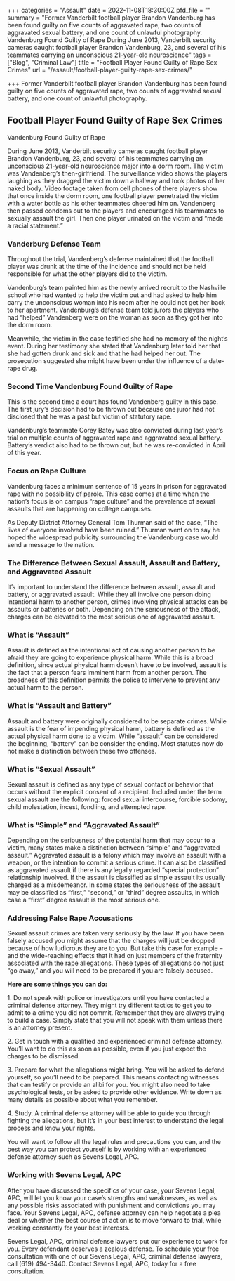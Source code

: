 +++
categories = "Assault"
date = 2022-11-08T18:30:00Z
pfd_file = ""
summary = "Former Vanderbilt football player Brandon Vandenburg has been found guilty on five counts of aggravated rape, two counts of aggravated sexual battery, and one count of unlawful photography. Vandenburg Found Guilty of Rape During June 2013, Vanderbilt security cameras caught football player Brandon Vandenburg, 23, and several of his teammates carrying an unconscious 21-year-old neuroscience"
tags = ["Blog", "Criminal Law"]
title = "Football Player Found Guilty of Rape Sex Crimes"
url = "/assault/football-player-guilty-rape-sex-crimes/"

+++
Former Vanderbilt football player Brandon Vandenburg has been found guilty on five counts of aggravated rape, two counts of aggravated sexual battery, and one count of unlawful photography.

## Football Player Found Guilty of Rape Sex Crimes

Vandenburg Found Guilty of Rape

During June 2013, Vanderbilt security cameras caught football player Brandon Vandenburg, 23, and several of his teammates carrying an unconscious 21-year-old neuroscience major into a dorm room. The victim was Vandenberg’s then-girlfriend. The surveillance video shows the players laughing as they dragged the victim down a hallway and took photos of her naked body. Video footage taken from cell phones of there players show that once inside the dorm room, one football player penetrated the victim with a water bottle as his other teammates cheered him on. Vandenberg then passed condoms out to the players and encouraged his teammates to sexually assault the girl. Then one player urinated on the victim and “made a racial statement.”

### Vanderburg Defense Team

Throughout the trial, Vandenberg’s defense maintained that the football player was drunk at the time of the incidence and should not be held responsible for what the other players did to the victim.

Vandenburg’s team painted him as the newly arrived recruit to the Nashville school who had wanted to help the victim out and had asked to help him carry the unconscious woman into his room after he could not get her back to her apartment. Vandenburg’s defense team told jurors the players who had “helped” Vandenberg were on the woman as soon as they got her into the dorm room.

Meanwhile, the victim in the case testified she had no memory of the night’s event. During her testimony she stated that Vandenburg later told her that she had gotten drunk and sick and that he had helped her out. The prosecution suggested she might have been under the influence of a date-rape drug.

### Second Time Vandenburg Found Guilty of Rape

This is the second time a court has found Vandenberg guilty in this case. The first jury’s decision had to be thrown out because one juror had not disclosed that he was a past but victim of statutory rape.

Vandenburg’s teammate Corey Batey was also convicted during last year’s trial on multiple counts of aggravated rape and aggravated sexual battery. Battery’s verdict also had to be thrown out, but he was re-convicted in April of this year.

### Focus on Rape Culture

Vandenburg faces a minimum sentence of 15 years in prison for aggravated rape with no possibility of parole. This case comes at a time when the nation’s focus is on campus “rape culture” and the prevalence of sexual assaults that are happening on college campuses.

As Deputy District Attorney General Tom Thurman said of the case, “The lives of everyone involved have been ruined.” Thurman went on to say he hoped the widespread publicity surrounding the Vandenburg case would send a message to the nation.

### The Difference Between Sexual Assault, Assault and Battery, and Aggravated Assault

It’s important to understand the difference between assault, assault and battery, or aggravated assault. While they all involve one person doing intentional harm to another person, crimes involving physical attacks can be assaults or batteries or both. Depending on the seriousness of the attack, charges can be elevated to the most serious one of aggravated assault.

### What is “Assault”

Assault is defined as the intentional act of causing another person to be afraid they are going to experience physical harm. While this is a broad definition, since actual physical harm doesn’t have to be involved, assault is the fact that a person fears imminent harm from another person. The broadness of this definition permits the police to intervene to prevent any actual harm to the person.

### What is “Assault and Battery”

Assault and battery were originally considered to be separate crimes. While assault is the fear of impending physical harm, battery is defined as the actual physical harm done to a victim. While “assault” can be considered the beginning, “battery” can be consider the ending. Most statutes now do not make a distinction between these two offenses.

### What is “Sexual Assault”

Sexual assault is defined as any type of sexual contact or behavior that occurs without the explicit consent of a recipient. Included under the term sexual assault are the following: forced sexual intercourse, forcible sodomy, child molestation, incest, fondling, and attempted rape.

### What is “Simple” and “Aggravated Assault”

Depending on the seriousness of the potential harm that may occur to a victim, many states make a distinction between “simple” and “aggravated assault.” Aggravated assault is a felony which may involve an assault with a weapon, or the intention to commit a serious crime. It can also be classified as aggravated assault if there is any legally regarded “special protection” relationship involved. If the assault is classified as simple assault its usually charged as a misdemeanor. In some states the seriousness of the assault may be classified as “first,” “second,” or “third” degree assaults, in which case a “first” degree assault is the most serious one.

### Addressing False Rape Accusations

Sexual assault crimes are taken very seriously by the law. If you have been falsely accused you might assume that the charges will just be dropped because of how ludicrous they are to you. But take this case for example – and the wide-reaching effects that it had on just members of the fraternity associated with the rape allegations. These types of allegations do not just “go away,” and you will need to be prepared if you are falsely accused.

**Here are some things you can do:**

1\. Do not speak with police or investigators until you have contacted a criminal defense attorney. They might try different tactics to get you to admit to a crime you did not commit. Remember that they are always trying to build a case. Simply state that you will not speak with them unless there is an attorney present.

2\. Get in touch with a qualified and experienced criminal defense attorney. You’ll want to do this as soon as possible, even if you just expect the charges to be dismissed.

3\. Prepare for what the allegations might bring. You will be asked to defend yourself, so you’ll need to be prepared. This means contacting witnesses that can testify or provide an alibi for you. You might also need to take psychological tests, or be asked to provide other evidence. Write down as many details as possible about what you remember.

4\. Study. A criminal defense attorney will be able to guide you through fighting the allegations, but it’s in your best interest to understand the legal process and know your rights.

You will want to follow all the legal rules and precautions you can, and the best way you can protect yourself is by working with an experienced defense attorney such as Sevens Legal, APC.

### Working with Sevens Legal, APC

After you have discussed the specifics of your case, your Sevens Legal, APC, will let you know your case’s strengths and weaknesses, as well as any possible risks associated with punishment and convictions you may face. Your Sevens Legal, APC, defense attorney can help negotiate a plea deal or whether the best course of action is to move forward to trial, while working constantly for your best interests.

Sevens Legal, APC, criminal defense lawyers put our experience to work for you. Every defendant deserves a zealous defense. To schedule your free consultation with one of our Sevens Legal, APC, criminal defense lawyers, call (619) 494-3440. Contact Sevens Legal, APC, today for a free consultation.